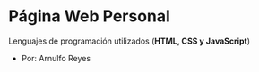 # Página Web Personal

 Lenguajes de programación utilizados (**HTML, CSS y JavaScript**)

- Por: Arnulfo Reyes
